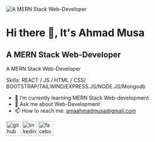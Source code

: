 ![A MERN Stack Web-Developer](https://res.cloudinary.com/practicaldev/image/fetch/s--WPQ75f2s--/c_imagga_scale,f_auto,fl_progressive,h_420,q_auto,w_1000/https://dev-to-uploads.s3.amazonaws.com/uploads/articles/epv55hgtsfi8csprpj9u.jpg)

# Hi there 👋, It's Ahmad Musa
## A MERN Stack Web-Developer


A MERN Stack Web-Developer

Skills: REACT / JS / HTML / CSS/ BOOTSTRAP/TAILWIND/EXPRESS.JS/NODE.JS/Mongodb

- 🌱 I’m currently learning MERN Stack Web-development 
- 💬 Ask me about Web-Development 
- 📫 How to reach me: amaahmadmusa@gmail.com  


[<img src='https://cdn.jsdelivr.net/npm/simple-icons@3.0.1/icons/github.svg' alt='github' height='40'>](https://github.com/https://github.com/AMAscientist5)  [<img src='https://cdn.jsdelivr.net/npm/simple-icons@3.0.1/icons/linkedin.svg' alt='linkedin' height='40'>](https://www.linkedin.com/in/https://www.linkedin.com/in/ahmad-musa-abdullah//)  [<img src='https://cdn.jsdelivr.net/npm/simple-icons@3.0.1/icons/facebook.svg' alt='facebook' height='40'>](https://www.facebook.com/https://www.facebook.com/ahmed.musa.abdullah/)  

